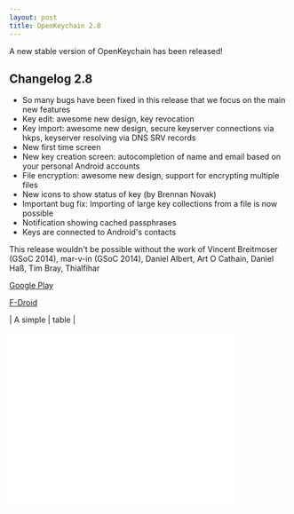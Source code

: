 ```yaml
---
layout: post
title: OpenKeychain 2.8
---
```


A new stable version of OpenKeychain has been released!

## Changelog 2.8
  * So many bugs have been fixed in this release that we focus on the main new features
  * Key edit: awesome new design, key revocation
  * Key import: awesome new design, secure keyserver connections via hkps, keyserver resolving via DNS SRV records
  * New first time screen
  * New key creation screen: autocompletion of name and email based on your personal Android accounts
  * File encryption: awesome new design, support for encrypting multiple files
  * New icons to show status of key (by Brennan Novak)
  * Important bug fix: Importing of large key collections from a file is now possible
  * Notification showing cached passphrases
  * Keys are connected to Android's contacts

This release wouldn't be possible without the work of Vincent Breitmoser (GSoC 2014), mar-v-in (GSoC 2014), Daniel Albert, Art O Cathain, Daniel Haß, Tim Bray, Thialfihar

[Google Play](https://play.google.com/store/apps/details?id=org.sufficientlysecure.keychain)

[F-Droid](https://f-droid.org/app/org.sufficientlysecure.keychain)

| A simple | table |

<iframe width="200" height="315" src="//www.youtube.com/embed/NzJBA1t_dt8?rel=0" frameborder="0" allowfullscreen></iframe>
<iframe width="200" height="315" src="//www.youtube.com/embed/DDf8fELUeHE?rel=0" frameborder="0" allowfullscreen></iframe>
